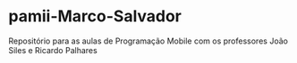 # pamii-Marco-Salvador
Repositório para as aulas de Programação Mobile com os professores João Siles e Ricardo Palhares
